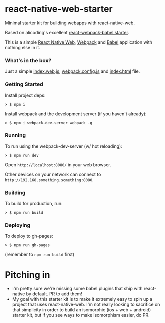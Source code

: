 # react-native-web-starter
Minimal starter kit for building webapps with react-native-web.

Based on alicoding's excellent [react-webpack-babel starter](https://github.com/alicoding/react-webpack-babel).

This is a simple [React Native Web](https://github.com/necolas/react-native-web), [Webpack](http://webpack.github.io/) and [Babel](https://babeljs.io/) application with nothing else in it.

### What's in the box?

Just a simple [index.web.js](./index.web.js), [webpack.config.js](./webpack.config.js) and [index.html](./public/index.html) file.

### Getting Started

Install project deps:

```
> $ npm i
```

Install webpack and the development server (if you haven't already):

```
> $ npm i webpack-dev-server webpack -g
```

### Running

To run using the webpack-dev-server (w/ hot reloading): 

```
> $ npm run dev
```

Open `http://localhost:8080/` in your web browser.

Other devices on your network can connect to `http://192.168.something.something:8080`.

### Building

To build for production, run:

```
> $ npm run build
```

### Deploying

To deploy to gh-pages: 

```
> $ npm run gh-pages
```

(remember to `npm run build` first)


# Pitching in
* I'm pretty sure we're missing some babel plugins that ship with react-native by default. PR to add them!
* My goal with this starter kit is to make it extremely easy to spin up a project that uses react-native-web. I'm not really looking to sacrifice on that simplicity in order to build an isomorphic (ios + web + android) starter kit, but if you see ways to make isomorphism easier, do PR.
